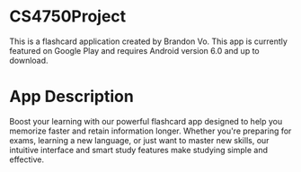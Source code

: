 # CS4750Project
This is a flashcard application created by Brandon Vo. This app is currently featured on Google Play and requires Android version 6.0 and up to download.

# App Description
Boost your learning with our powerful flashcard app designed to help you memorize faster and retain information longer. Whether you're preparing for exams, learning a new language, or just want to master new skills, our intuitive interface and smart study features make studying simple and effective.
